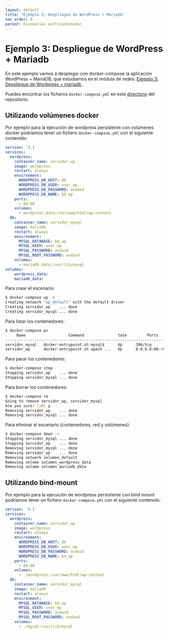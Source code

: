 ```yaml
---
layout: default
title: "Ejemplo 3: Despliegue de WordPress + Mariadb"
nav_order: 9
parent: Escenarios multicontenedor
---
```


# Ejemplo 3: Despliegue de WordPress + Mariadb

En este ejemplo vamos a desplegar con docker-compose la aplicación WordPress + MariaDB, que estudiamos en el módulo de redes: [Ejemplo 3: Despliegue de Wordpress + mariadb ](../sesion4/wordpress.html).

Puedes encontrar los ficheros `docker-compose.yml` en este [directorio](https://github.com/masalinas/training_docker/tree/main/ejemplos/sesion5/ejemplo3) del repositorio.


## Utilizando volúmenes docker

Por ejemplo para la ejecución de wordpress persistente con volúmenes docker podríamos tener un fichero `docker-compose.yml` con el siguiente contenido:

```yaml
version: '3.1'
services:
  wordpress:
    container_name: servidor_wp
    image: wordpress
    restart: always
    environment:
      WORDPRESS_DB_HOST: db
      WORDPRESS_DB_USER: user_wp
      WORDPRESS_DB_PASSWORD: asdasd
      WORDPRESS_DB_NAME: bd_wp
    ports:
      - 80:80
    volumes:
      - wordpress_data:/var/www/html/wp-content
  db:
    container_name: servidor_mysql
    image: mariadb
    restart: always
    environment:
      MYSQL_DATABASE: bd_wp
      MYSQL_USER: user_wp
      MYSQL_PASSWORD: asdasd
      MYSQL_ROOT_PASSWORD: asdasd
    volumes:
      - mariadb_data:/var/lib/mysql
volumes:
    wordpress_data:
    mariadb_data:
```

Para crear el escenario:

```bash
$ docker-compose up -d
Creating network "wp_default" with the default driver
Creating servidor_wp    ... done
Creating servidor_mysql ... done
```

Para listar los contenedores:

```bash
$ docker-compose ps
     Name                   Command               tate         Ports       
---------------------------------------------------------------------------
servidor_mysql   docker-entrypoint.sh mysqld      Up      306/tcp          
servidor_wp      docker-entrypoint.sh apach ...   Up      0.0.0.0:80->80/tcp
```

Para parar los contenedores:

```bash
$ docker-compose stop
Stopping servidor_wp    ... done
Stopping servidor_mysql ... done
```

Para borrar los contenedores:

```bash
$ docker-compose rm
Going to remove servidor_wp, servidor_mysql
Are you sure? [yN] y
Removing servidor_wp    ... done
Removing servidor_mysql ... done
```

Para eliminar el escenario (contenedores, red y volúmenes):

```bash
$ docker-compose down -v
Stopping servidor_mysql ... done
Stopping servidor_wp    ... done
Removing servidor_mysql ... done
Removing servidor_wp    ... done
Removing network volumen_default
Removing volume volumen_wordpress_data
Removing volume volumen_mariadb_data
```

## Utilizando bind-mount

Por ejemplo para la ejecución de wordpress persistente con bind mount podríamos tener un fichero `docker-compose.yml` con el siguiente contenido:

```yaml
version: '3.1'
services:
  wordpress:
    container_name: servidor_wp
    image: wordpress
    restart: always
    environment:
      WORDPRESS_DB_HOST: db
      WORDPRESS_DB_USER: user_wp
      WORDPRESS_DB_PASSWORD: asdasd
      WORDPRESS_DB_NAME: bd_wp
    ports:
      - 80:80
    volumes:
      - ./wordpress:/var/www/html/wp-content
  db:
    container_name: servidor_mysql
    image: mariadb
    restart: always
    environment:
      MYSQL_DATABASE: bd_wp
      MYSQL_USER: user_wp
      MYSQL_PASSWORD: asdasd
      MYSQL_ROOT_PASSWORD: asdasd
    volumes:
      - ./mysql:/var/lib/mysql
```
